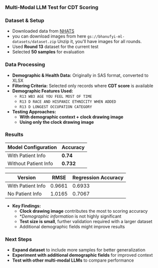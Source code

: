 ### Multi-Modal LLM Test for CDT Scoring

### **Dataset & Setup**

- Downloaded data from [NHATS](https://nhats.org/researcher/data-access) 
- you can download images from here `gs://bhanufyi-ml-datasets/dataset.zip` Unzip it, you'll have images for all rounds.
- Used **Round 13** dataset for the current test
- Selected **50 samples** for evaluation

### **Data Processing**

- **Demographic & Health Data:** Originally in SAS format, converted to XLSX
- **Filtering Criteria:** Selected only records where **CDT score** is available
- **Demographic Features Used:**
    - `R13 WB3 AGE YOU FEEL MOST OF TIME`
    - `R13 D RACE AND HISPANIC ETHNICITY WHEN ADDED`
    - `R13 D LONGEST OCCUPATION CATEGORY`
- **Testing Approaches:**
    - **With demographic context + clock drawing image**
    - **Using only the clock drawing image**

### **Results**

| Model Configuration | Accuracy |
| --- | --- |
| With Patient Info | **0.74** |
| Without Patient Info | **0.732** |


| Version | RMSE | Regression Accuracy |
| --- | --- | --- |
| With Patient Info | 0.9661 | 0.6933 |
| No Patient Info | 1.0165 | 0.7067 |


- **Key Findings:**
    - **Clock drawing image** contributes the most to scoring accuracy
    - **Demographic information* is not highly significant
    - **Test size is small**, further validation required with a larger dataset
    - Additional demographic fields might improve results

### **Next Steps**

- **Expand dataset** to include more samples for better generalization
- **Experiment with additional demographic fields** for improved context
- **Test with other multi-modal LLMs** to compare performance



